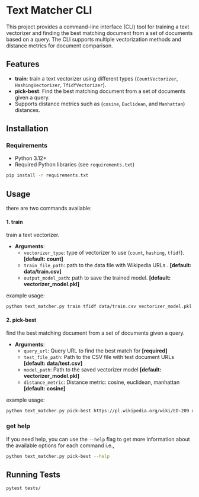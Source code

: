 # Text Matcher CLI

This project provides a command-line interface (CLI) tool for training a text vectorizer and finding the best matching
document from a set of documents based on a query. The CLI supports multiple vectorization methods and distance metrics
for document comparison.

## Features

- **train**: train a text vectorizer using different types (`CountVectorizer`, `HashingVectorizer`, `TfidfVectorizer`).
- **pick-best**: Find the best matching document from a set of documents given a query.
- Supports distance metrics such as (`cosine`, `Euclidean`, and `Manhattan`) distances.

## Installation

### Requirements

- Python 3.12+
- Required Python libraries (see `requirements.txt`)

```bash
pip install -r requirements.txt
```

## Usage

there are two commands available:

#### 1. train

train a text vectorizer.

- **Arguments**:
    - `vectorizer_type`: type of vectorizer to use (`count`, `hashing`, `tfidf`). **[default: count]**   
    - `train_file_path`: path to the data file with Wikipedia URLs . **[default: data/train.csv]**
    - `output_model_path`: path to save the trained model. **[default: vectorizer_model.pkl]**

example usage:
```bash
python text_matcher.py train tfidf data/train.csv vectorizer_model.pkl
```

#### 2. pick-best

find the best matching document from a set of documents given a query.

- **Arguments**:
    - `query_url`: Query URL to find the best match for **[required]**
    - `test_file_path`:  Path to the CSV file with test document URLs **[default: data/test.csv]**
    - `model_path`:  Path to the saved vectorizer model **[default: vectorizer_model.pkl]**
    - `distance_metric`:  Distance metric: cosine, euclidean, manhattan **[default: cosine]**

example usage:
```bash
python text_matcher.py pick-best https://pl.wikipedia.org/wiki/ED-209 data/test.csv vectorizer_model.pkl cosine
```

### get help

If you need help, you can use the `--help` flag to get more information about the available options for each command
i.e.,

```bash
python text_matcher.py pick-best --help
````

## Running Tests

```bash
pytest tests/
```